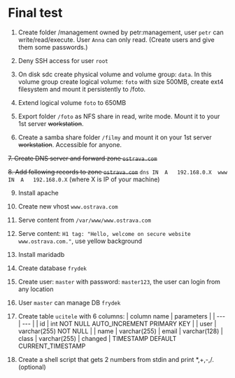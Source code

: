 # Final test

1. Create folder /management owned by petr:management, user `petr` can write/read/execute. User `Anna` can only read. (Create users and give them some passwords.)

2. Deny SSH access for user `root`

3. On disk sdc create physical volume and volume group: `data`. In this volume group create logical volume: `foto` with size 500MB, create ext4 filesystem and mount it persistently to /foto.

4. Extend logical volume `foto` to 650MB

5. Export folder `/foto` as NFS share in read, write mode. Mount it to your 1st server ~~workstation~~.

6. Create a samba share folder `/filmy` and mount it on your 1st server ~~workstation~~. Accessible for anyone.

~~7. Create DNS server and forward zone `ostrava.com`~~

~~8. Add following records to zone `ostrava.com`~~
    ```
    dns IN  A   192.168.0.X 
    www IN  A   192.168.0.X
    ```
    (where X is IP of your machine)

9. Install apache

10. Create new vhost `www.ostrava.com`

11. Serve content from `/var/www/www.ostrava.com`

12. Serve content: `H1 tag: "Hello, welcome on secure website www.ostrava.com."`, use yellow background

13. Install maridadb

4. Create database `frydek`

15. Create user: `master` with password: `master123`, the user can login from any location

16. User `master` can manage DB `frydek` 

17. Create table `ucitele` with 6 columns:
    | column name | parameters |
    | --- | --- |
    | id | int NOT NULL AUTO_INCREMENT PRIMARY KEY |
    | user | varchar(255) NOT NULL |
    | name | varchar(255)
    | email | varchar(128)
    | class | varchar(255)
    | changed | TIMESTAMP DEFAULT CURRENT_TIMESTAMP

18. Create a shell script that gets 2 numbers from stdin and print *,+,-,/. (optional)